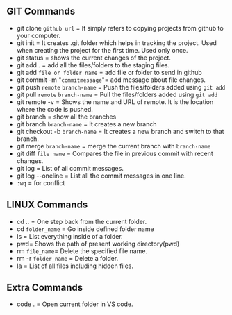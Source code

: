 ## GIT Commands

- git clone `github url` = It simply refers to copying projects from github to your computer.
- git init = It creates .git folder which helps in tracking the project. Used when creating the project for the first time. Used only once.
- git status = shows the current changes of the project.
- git add . = add all the files/folders to the staging files.
- git add `file or folder name` = add file or folder to send in github
- git commit -m "`commitmessage`"= add message about file changes.
- git push `remote` `branch-name` = Push the files/folders added using `git add`
- git pull `remote` `branch-name` = Pull the files/folders added using `git add`
- git remote -v = Shows the name and URL of remote. It is the location where the code is pushed.
- git branch = show all the branches
- git branch `branch-name` = It creates a new branch
- git checkout -b `branch-name` = It creates a new branch and switch to that branch.
- git merge `branch-name` = merge the current branch with `branch-name`
- git diff `file name` = Compares the file in previous commit with recent changes.
- git log = List of all commit messages.
- git log --oneline = List all the commit messages in one line.
- `:wq` = for conflict

## LINUX Commands

- cd .. = One step back from the current folder.
- cd `folder_name` = Go inside defined folder name
- ls = List everything inside of a folder.
- pwd= Shows the path of present working directory(pwd)
- rm `file_name`= Delete the specified file name.
- rm -r `folder_name` = Delete a folder.
- la = List of all files including hidden files.

## Extra Commands

- code . = Open current folder in VS code.

